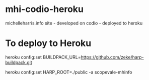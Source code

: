 mhi-codio-heroku
================

michelleharris.info site - developed on codio - deployed to heroku


To deploy to Heroku
===================

heroku config:set BUILDPACK_URL=https://github.com/zeke/harp-buildpack.git

heroku config:set HARP_ROOT=./public -a scopevale-mhinfo